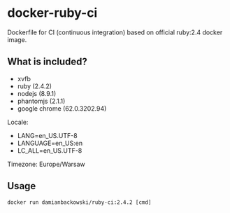 # docker-ruby-ci

Dockerfile for CI (continuous integration) based on official ruby:2.4 docker image.

## What is included?

* xvfb
* ruby (2.4.2)
* nodejs (8.9.1)
* phantomjs (2.1.1)
* google chrome (62.0.3202.94)

Locale:

* LANG=en_US.UTF-8
* LANGUAGE=en_US:en
* LC_ALL=en_US.UTF-8

Timezone: Europe/Warsaw

## Usage 

```
docker run damianbackowski/ruby-ci:2.4.2 [cmd]
```
